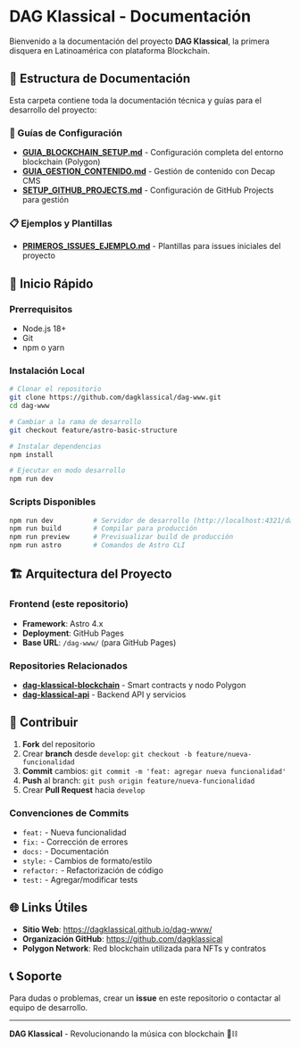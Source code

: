 # DAG Klassical - Documentación

Bienvenido a la documentación del proyecto **DAG Klassical**, la primera disquera en Latinoamérica con plataforma Blockchain.

## 📁 Estructura de Documentación

Esta carpeta contiene toda la documentación técnica y guías para el desarrollo del proyecto:

### 🔧 Guías de Configuración
- **[GUIA_BLOCKCHAIN_SETUP.md](./GUIA_BLOCKCHAIN_SETUP.md)** - Configuración completa del entorno blockchain (Polygon)
- **[GUIA_GESTION_CONTENIDO.md](./GUIA_GESTION_CONTENIDO.md)** - Gestión de contenido con Decap CMS
- **[SETUP_GITHUB_PROJECTS.md](./SETUP_GITHUB_PROJECTS.md)** - Configuración de GitHub Projects para gestión

### 📋 Ejemplos y Plantillas
- **[PRIMEROS_ISSUES_EJEMPLO.md](./PRIMEROS_ISSUES_EJEMPLO.md)** - Plantillas para issues iniciales del proyecto

## 🚀 Inicio Rápido

### Prerrequisitos
- Node.js 18+
- Git
- npm o yarn

### Instalación Local
```bash
# Clonar el repositorio
git clone https://github.com/dagklassical/dag-www.git
cd dag-www

# Cambiar a la rama de desarrollo
git checkout feature/astro-basic-structure

# Instalar dependencias
npm install

# Ejecutar en modo desarrollo
npm run dev
```

### Scripts Disponibles
```bash
npm run dev          # Servidor de desarrollo (http://localhost:4321/dag-www)
npm run build        # Compilar para producción
npm run preview      # Previsualizar build de producción
npm run astro        # Comandos de Astro CLI
```

## 🏗️ Arquitectura del Proyecto

### Frontend (este repositorio)
- **Framework**: Astro 4.x
- **Deployment**: GitHub Pages
- **Base URL**: `/dag-www/` (para GitHub Pages)

### Repositories Relacionados
- **[dag-klassical-blockchain](https://github.com/dagklassical/dag-klassical-blockchain)** - Smart contracts y nodo Polygon
- **[dag-klassical-api](https://github.com/dagklassical/dag-klassical-api)** - Backend API y servicios

## 📝 Contribuir

1. **Fork** del repositorio
2. Crear **branch** desde `develop`: `git checkout -b feature/nueva-funcionalidad`
3. **Commit** cambios: `git commit -m 'feat: agregar nueva funcionalidad'`
4. **Push** al branch: `git push origin feature/nueva-funcionalidad`
5. Crear **Pull Request** hacia `develop`

### Convenciones de Commits
- `feat:` - Nueva funcionalidad
- `fix:` - Corrección de errores
- `docs:` - Documentación
- `style:` - Cambios de formato/estilo
- `refactor:` - Refactorización de código
- `test:` - Agregar/modificar tests

## 🌐 Links Útiles

- **Sitio Web**: https://dagklassical.github.io/dag-www/
- **Organización GitHub**: https://github.com/dagklassical
- **Polygon Network**: Red blockchain utilizada para NFTs y contratos

## 📞 Soporte

Para dudas o problemas, crear un **issue** en este repositorio o contactar al equipo de desarrollo.

---

**DAG Klassical** - Revolucionando la música con blockchain 🎵⛓️